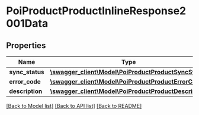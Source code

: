 # PoiProductProductInlineResponse2001Data

## Properties
Name | Type | Description | Notes
------------ | ------------- | ------------- | -------------
**sync_status** | [**\swagger_client\Model\PoiProductProductSyncStatus**](PoiProductProductSyncStatus.md) |  | [optional] 
**error_code** | [**\swagger_client\Model\PoiProductProductErrorCode**](PoiProductProductErrorCode.md) |  | 
**description** | [**\swagger_client\Model\PoiProductProductDescription**](PoiProductProductDescription.md) |  | 

[[Back to Model list]](../README.md#documentation-for-models) [[Back to API list]](../README.md#documentation-for-api-endpoints) [[Back to README]](../README.md)

